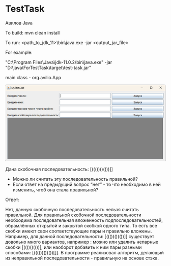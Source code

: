 # TestTask

Авилов Java

To build:
mvn clean install

To run:
<path_to_jdk_11>\bin\java.exe -jar <output_jar_file>

For example:

"C:\Program Files\Java\jdk-11.0.2\bin\java.exe" -jar "D:\java\ForTestTask\target\test-task.jar"

main class - org.avilio.App

![Running application](./testtask.png)

Дана скобочная последовательность: [((())()(())]]
- Можно ли считать эту последовательность правильной?
- Если ответ на предыдущий вопрос “нет” - то что необходимо в ней изменить, чтоб она стала правильной?

Ответ:

Нет, данную скобочную последовательность нельзя считать правильной. Для правильной скобочной последовательности необходима последовательная вложенность подпоследовательностей, обрамлённых открытой и закрытой скобкой одного типа.
То есть все скобки имеют свои соответствующие пары и правильно вложены.
Например, для данной последовательности: [((())()(())]] существует довольно много вариантов, например :  можно или удалить непарные скобки [(())()(())], или наоборот добавить к ним пары разными способами: [((()))()(())[]].
В программе реализовал алгоритм, делающий из неправильной последовательности - правильную на основе стэка.
